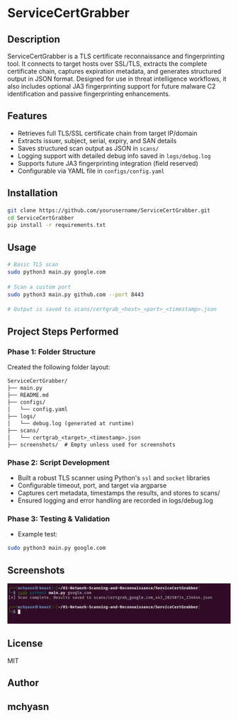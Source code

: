 # ServiceCertGrabber

## Description
ServiceCertGrabber is a TLS certificate reconnaissance and fingerprinting tool. It connects to target hosts over SSL/TLS, extracts the complete certificate chain, captures expiration metadata, and generates structured output in JSON format. Designed for use in threat intelligence workflows, it also includes optional JA3 fingerprinting support for future malware C2 identification and passive fingerprinting enhancements.

## Features
- Retrieves full TLS/SSL certificate chain from target IP/domain
- Extracts issuer, subject, serial, expiry, and SAN details
- Saves structured scan output as JSON in `scans/`
- Logging support with detailed debug info saved in `logs/debug.log`
- Supports future JA3 fingerprinting integration (field reserved)
- Configurable via YAML file in `configs/config.yaml`

## Installation
```bash
git clone https://github.com/yourusername/ServiceCertGrabber.git
cd ServiceCertGrabber
pip install -r requirements.txt
````

## Usage

```bash
# Basic TLS scan
sudo python3 main.py google.com

# Scan a custom port
sudo python3 main.py github.com --port 8443

# Output is saved to scans/certgrab_<host>_<port>_<timestamp>.json
```

## Project Steps Performed

### Phase 1: Folder Structure

Created the following folder layout:

```
ServiceCertGrabber/
├── main.py
├── README.md
├── configs/
│   └── config.yaml
├── logs/
│   └── debug.log (generated at runtime)
├── scans/
│   └── certgrab_<target>_<timestamp>.json
├── screenshots/  # Empty unless used for screenshots
```

### Phase 2: Script Development

* Built a robust TLS scanner using Python's `ssl` and `socket` libraries
* Configurable timeout, port, and target via argparse
* Captures cert metadata, timestamps the results, and stores to scans/
* Ensured logging and error handling are recorded in logs/debug.log

### Phase 3: Testing & Validation

* Example test:

```bash
sudo python3 main.py google.com
```

## Screenshots

![SSL Certificate Collector](https://raw.githubusercontent.com/mchyasn/cybersecurity-tools/main/01-Network-Scanning-and-Reconnaissance/ServiceCertGrabber/screenshots/0.png)


## License

MIT

## Author

## mchyasn

